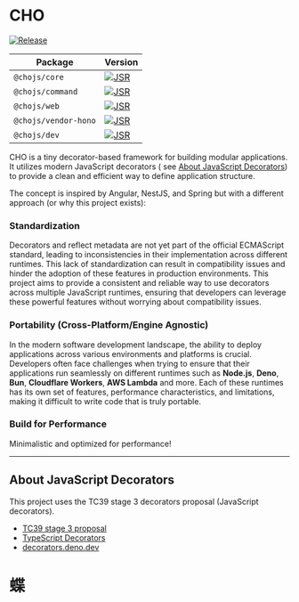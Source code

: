 # CHO

[![Release](https://github.com/cho-js/cho/actions/workflows/release.yml/badge.svg)](https://github.com/cho-js/cho/actions/workflows/release.yml)

| Package              | Version                                                                               |
|----------------------|---------------------------------------------------------------------------------------|
| `@chojs/core`        | [![JSR](https://jsr.io/badges/@chojs/core)](https://jsr.io/@chojs/core)               |
| `@chojs/command`     | [![JSR](https://jsr.io/badges/@chojs/command)](https://jsr.io/@chojs/command)         |
| `@chojs/web`         | [![JSR](https://jsr.io/badges/@chojs/web)](https://jsr.io/@chojs/web)                 |
| `@chojs/vendor-hono` | [![JSR](https://jsr.io/badges/@chojs/vendor-hono)](https://jsr.io/@chojs/vendor-hono) |
| `@chojs/dev`         | [![JSR](https://jsr.io/badges/@chojs/dev)](https://jsr.io/@chojs/dev)                 |

CHO is a tiny decorator-based framework for building modular applications. It
utilizes modern JavaScript decorators ( see
[About JavaScript Decorators](#about-javascript-decorators)) to provide a clean
and efficient way to define application structure.

The concept is inspired by Angular, NestJS, and Spring but with a different
approach (or why this project exists):

### Standardization

Decorators and reflect metadata are not yet part of the official ECMAScript
standard, leading to inconsistencies in their implementation across different
runtimes. This lack of standardization can result in compatibility issues and
hinder the adoption of these features in production environments. This project
aims to provide a consistent and reliable way to use decorators across multiple
JavaScript runtimes, ensuring that developers can leverage these powerful
features without worrying about compatibility issues.

### Portability (Cross-Platform/Engine Agnostic)

In the modern software development landscape, the ability to deploy applications
across various environments and platforms is crucial. Developers often face
challenges when trying to ensure that their applications run seamlessly on
different runtimes such as **Node.js**, **Deno**, **Bun**, **Cloudflare
Workers**, **AWS Lambda** and more. Each of these runtimes has its own set of
features, performance characteristics, and limitations, making it difficult to
write code that is truly portable.

### Build for Performance

Minimalistic and optimized for performance!

---


## About JavaScript Decorators

This project uses the TC39 stage 3 decorators proposal (JavaScript decorators).

- [TC39 stage 3 proposal](https://github.com/tc39/proposal-decorators)
- [TypeScript Decorators](https://www.typescriptlang.org/docs/handbook/decorators.html)
- [decorators.deno.dev](https://decorators.deno.dev/)

# 蝶

